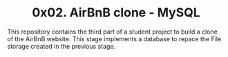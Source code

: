 <center> <h1>0x02. AirBnB clone - MySQL</h1> </center>

This repository contains the third part of a student project to build a clone of the AirBnB website. This stage implements a database to repace the File storage created in the  previous stage.
